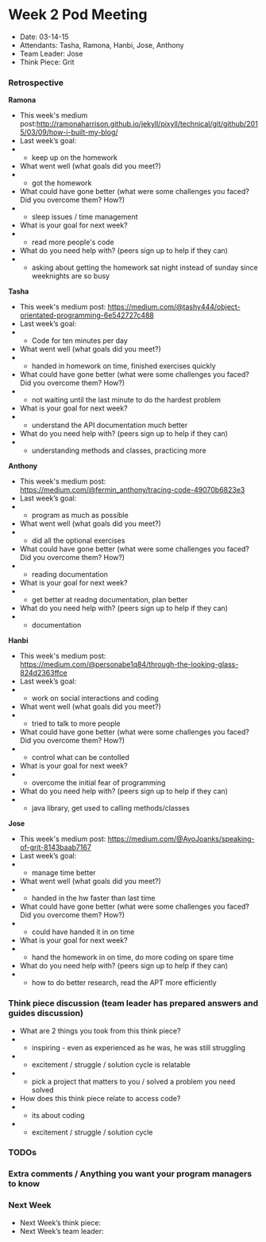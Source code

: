 # Week 2 Pod Meeting

* Date: 03-14-15
* Attendants: Tasha, Ramona, Hanbi, Jose, Anthony
* Team Leader: Jose
* Think Piece: Grit

### Retrospective

**Ramona**

* This week's medium post:http://ramonaharrison.github.io/jekyll/pixyll/technical/git/github/2015/03/09/how-i-built-my-blog/
* Last week’s goal: 
* - keep up on the homework
* What went well (what goals did you meet?)
* - got the homework
* What could have gone better (what were some challenges you faced? Did you overcome them? How?)
* - sleep issues / time management
* What is your goal for next week?
* - read more people's code
* What do you need help with? (peers sign up to help if they can)
* - asking about getting the homework sat night instead of sunday since weeknights are so busy

**Tasha**

* This week's medium post: https://medium.com/@tashy444/object-orientated-programming-6e542727c488
* Last week’s goal:
* - Code for ten minutes per day
* What went well (what goals did you meet?)
* - handed in homework on time, finished exercises quickly
* What could have gone better (what were some challenges you faced? Did you overcome them? How?)
* - not waiting until the last minute to do the hardest problem
* What is your goal for next week?
* - understand the API documentation much better
* What do you need help with? (peers sign up to help if they can)
* - understanding methods and classes, practicing more

**Anthony**

* This week's medium post: https://medium.com/@fermin_anthony/tracing-code-49070b6823e3
* Last week’s goal:
* - program as much as possible
* What went well (what goals did you meet?)
* - did all the optional exercises
* What could have gone better (what were some challenges you faced? Did you overcome them? How?)
* - reading documentation
* What is your goal for next week?
* - get better at readng documentation, plan better
* What do you need help with? (peers sign up to help if they can)
* - documentation

**Hanbi**

* This week's medium post: https://medium.com/@personabe1q84/through-the-looking-glass-824d2363ffce
* Last week’s goal:
* - work on social interactions and coding
* What went well (what goals did you meet?)
* - tried to talk to more people
* What could have gone better (what were some challenges you faced? Did you overcome them? How?)
* - control what can be contolled
* What is your goal for next week?
* - overcome the initial fear of programming
* What do you need help with? (peers sign up to help if they can)
* - java library, get used to calling methods/classes

**Jose**

* This week's medium post:  https://medium.com/@AyoJoanks/speaking-of-grit-8143baab7167
* Last week’s goal:
* - manage time better
* What went well (what goals did you meet?)
* - handed in the hw faster than last time
* What could have gone better (what were some challenges you faced? Did you overcome them? How?)
* - could have handed it in on time
* What is your goal for next week?
* - hand the homework in on time, do more coding on spare time 
* What do you need help with? (peers sign up to help if they can)
* - how to do better research, read the APT more efficiently

### Think piece discussion (team leader has prepared answers and guides discussion)

* What are 2 things you took from this think piece?
* - inspiring - even as experienced as he was, he was still struggling
* - excitement / struggle / solution cycle is relatable
* - pick a project that matters to you / solved a problem you need solved
* How does this think piece relate to access code?
* - its about coding
* - excitement / struggle / solution cycle


### TODOs

### Extra comments / Anything you want your program managers to know

### Next Week

* Next Week’s think piece:
* Next Week’s team leader:


